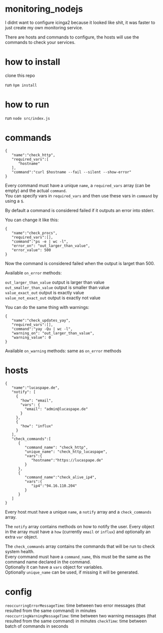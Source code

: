 # monitoring_nodejs

I didnt want to configure icinga2 because it looked like shit, it was faster to just create my own monitoring service.

There are hosts and commands to configure, the hosts will use the commands to check your services.

# how to install

clone this repo  

run ```ǹpm install```

# how to run

run ```node src/index.js```  

# commands
```
{
   "name":"check_http",
   "required_vars":[
      "hostname"
   ],
   "command":"curl $hostname --fail --silent --show-error"
}
```

Every command must have a unique ```name```, a ```required_vars``` array (can be empty) and the actual ```command```.  
You can specify vars in ```required_vars``` and then use these vars in ```command``` by using a ```$```.

By default a command is considered failed if it outputs an error into stderr.

You can change it like this:

```
{
   "name":"check_procs",
   "required_vars":[],
   "command":"ps -e | wc -l",
   "error_on": "out_larger_than_value",
   "error_value": 500
}
```

Now the command is considered failed when the output is larget than 500.  

Available ```on_error``` methods:

```out_larger_than_value```       output is larger than value  
```out_smaller_than_value```      output is smaller than value  
```value_exact_out```             output is exactly value  
```value_not_exact_out```         output is exactly not value  

You can do the same thing with warnings:

```
{
   "name":"check_updates_yay",
   "required_vars":[],
   "command":"yay -Qu | wc -l",
   "warning_on": "out_larger_than_value",
   "warning_value": 0
}
```
  
Available ```on_warning``` methods: same as ```on_error``` methods  

# hosts

```
{
   "name":"lucaspape.de",
   "notify": [
     {
       "how": "email",
       "vars": {
         "email": "admin@lucaspape.de"
       }
     },
     {
       "how": "influx"
     }
   ],
   "check_commands":[
      {
         "command_name": "check_http",
         "unique_name": "check_http_lucaspape",
         "vars":{
            "hostname":"https://lucaspape.de"
         }
      },
      {
         "command_name":"check_alive_ip4",
         "vars":{
            "ip4":"94.16.110.204"
         }
      }
   ]
}
```

Every host must have a unique ```name```, a ```notify``` array and a ```check_commands``` array.  

The ```notify``` array contains methods on how to notify the user. Every object in the array must have a ```how``` (currently ```email``` or ```influx```) and optionally an extra ```var``` object.  

The ```check_commands``` array contains the commands that will be run to check system health.  
Every command must have a ```command_name```, this must be the same as the command name declared in the command.  
Optionally it can have a ```vars``` object for variables.  
Optionally ```unique_name``` can be used, if missing it will be generated.

# config

```reoccurringErrorMessageTime```: time between two error messages (that resulted from the same command) in minutes
```reoccurringWarningMessageTime```: time between two warning messages (that resulted from the same command) in minutes
```checkTime```: time between batch of commands in seconds
